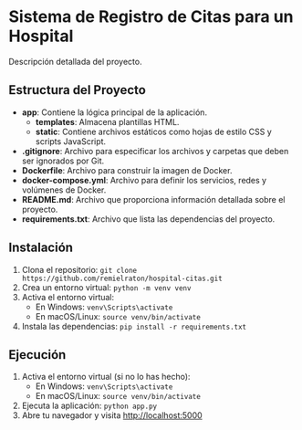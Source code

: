# Sistema de Registro de Citas para un Hospital

Descripción detallada del proyecto.

## Estructura del Proyecto

- **app**: Contiene la lógica principal de la aplicación.
  - **templates**: Almacena plantillas HTML.
  - **static**: Contiene archivos estáticos como hojas de estilo CSS y scripts JavaScript.
- **.gitignore**: Archivo para especificar los archivos y carpetas que deben ser ignorados por Git.
- **Dockerfile**: Archivo para construir la imagen de Docker.
- **docker-compose.yml**: Archivo para definir los servicios, redes y volúmenes de Docker.
- **README.md**: Archivo que proporciona información detallada sobre el proyecto.
- **requirements.txt**: Archivo que lista las dependencias del proyecto.

## Instalación

1. Clona el repositorio: `git clone https://github.com/remielraton/hospital-citas.git`
2. Crea un entorno virtual: `python -m venv venv`
3. Activa el entorno virtual:
    - En Windows: `venv\Scripts\activate`
    - En macOS/Linux: `source venv/bin/activate`
4. Instala las dependencias: `pip install -r requirements.txt`

## Ejecución

1. Activa el entorno virtual (si no lo has hecho): 
    - En Windows: `venv\Scripts\activate`
    - En macOS/Linux: `source venv/bin/activate`
2. Ejecuta la aplicación: `python app.py`
3. Abre tu navegador y visita [http://localhost:5000](http://localhost:5000)

